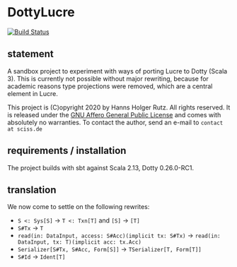 # DottyLucre

[![Build Status](https://travis-ci.org/Sciss/DottyLucre.svg?branch=main)](https://travis-ci.org/Sciss/DottyLucre)

## statement

A sandbox project to experiment with ways of porting Lucre to Dotty (Scala 3). This is currently not possible without major rewriting,
because for academic reasons type projections were removed, which are a central element in Lucre.

This project is (C)opyright 2020 by Hanns Holger Rutz. All rights reserved. It is released under 
the [GNU Affero General Public License](https://raw.github.com/Sciss/DottyLucre/main/LICENSE) and comes with 
absolutely no warranties. To contact the author, send an e-mail to `contact at sciss.de`

## requirements / installation

The project builds with sbt against Scala 2.13, Dotty 0.26.0-RC1.

## translation

We now come to settle on the following rewrites:

- `S <: Sys[S]` -> `T <: Txn[T]` and `[S]` -> `[T]`
- `S#Tx` -> `T`
- `read(in: DataInput, access: S#Acc)(implicit tx: S#Tx)` ->
  `read(in: DataInput, tx: T)(implicit acc: tx.Acc)`
- `Serializer[S#Tx, S#Acc, Form[S]]` -> `TSerializer[T, Form[T]]`
- `S#Id` -> `Ident[T]`

